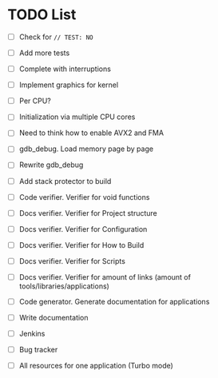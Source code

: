 TODO List
=========

- [ ] Check for `// TEST: NO`
- [ ] Add more tests

- [ ] Complete with interruptions
- [ ] Implement graphics for kernel
- [ ] Per CPU?
- [ ] Initialization via multiple CPU cores
- [ ] Need to think how to enable AVX2 and FMA
- [ ] gdb_debug. Load memory page by page
- [ ] Rewrite gdb_debug

- [ ] Add stack protector to build
- [ ] Code verifier. Verifier for void functions
- [ ] Docs verifier. Verifier for Project structure
- [ ] Docs verifier. Verifier for Configuration
- [ ] Docs verifier. Verifier for How to Build
- [ ] Docs verifier. Verifier for Scripts
- [ ] Docs verifier. Verifier for amount of links (amount of tools/libraries/applications)
- [ ] Code generator. Generate documentation for applications
- [ ] Write documentation
- [ ] Jenkins
- [ ] Bug tracker
- [ ] All resources for one application (Turbo mode)
